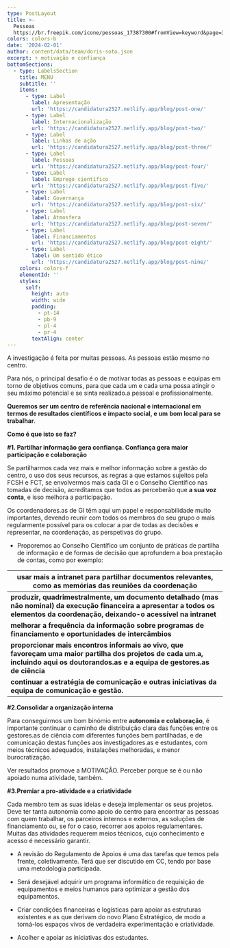 ```yaml
---
type: PostLayout
title: >-
  Pessoas
  https://br.freepik.com/icone/pessoas_17387300#fromView=keyword&page=3&position=69&uuid=9d7c5da5-7924-4597-b092-ceb9458af18b 
colors: colors-b
date: '2024-02-01'
author: content/data/team/doris-soto.json
excerpt: + motivação e confiança
bottomSections:
  - type: LabelsSection
    title: MENU
    subtitle: ''
    items:
      - type: Label
        label: Apresentação
        url: 'https://candidatura2527.netlify.app/blog/post-one/'
      - type: Label
        label: Internacionalização
        url: 'https://candidatura2527.netlify.app/blog/post-two/'
      - type: Label
        label: Linhas de ação
        url: 'https://candidatura2527.netlify.app/blog/post-three/'
      - type: Label
        label: Pessoas
        url: 'https://candidatura2527.netlify.app/blog/post-four/'
      - type: Label
        label: Emprego científico
        url: 'https://candidatura2527.netlify.app/blog/post-five/'
      - type: Label
        label: Governança
        url: 'https://candidatura2527.netlify.app/blog/post-six/'
      - type: Label
        label: Atmosfera
        url: 'https://candidatura2527.netlify.app/blog/post-seven/'
      - type: Label
        label: Financiamentos
        url: 'https://candidatura2527.netlify.app/blog/post-eight/'
      - type: Label
        label: Um sentido ético
        url: 'https://candidatura2527.netlify.app/blog/post-nine/'
    colors: colors-f
    elementId: ''
    styles:
      self:
        height: auto
        width: wide
        padding:
          - pt-14
          - pb-9
          - pl-4
          - pr-4
        textAlign: center
---
```

A investigação é feita por muitas pessoas. As pessoas estão mesmo no centro.

Para nós, o principal desafio é o de motivar todas as pessoas e equipas em torno de objetivos comuns, para que cada um e cada uma possa atingir o seu máximo potencial e se sinta realizado.a pessoal e profissionalmente. 

**Queremos ser um centro de referência nacional e internacional em termos de resultados científicos e impacto social, e um** **bom local para se trabalhar**.

**Como é que isto se faz?**

**#1. Partilhar informação gera confiança. Confiança gera maior participação e colaboração**

Se partilharmos cada vez mais e melhor informação sobre a gestão do centro, o uso dos seus recursos, as regras a que estamos sujeitos pela FCSH e FCT, se envolvermos mais cada GI e o Conselho Científico nas tomadas de decisão, acreditamos que todos.as perceberão que **a sua voz conta**, e isso melhora a participação. 

Os coordenadores.as de GI têm aqui um papel e responsabilidade muito importantes, devendo reunir com todos os membros do seu grupo o mais regularmente possível para os colocar a par de todas as decisões e representar, na coordenação, as perspetivas do grupo.

*   Proporemos ao Conselho Científico um conjunto de práticas de partilha de informação e de formas de decisão que aprofundem a boa prestação de contas, como por exemplo:

| **usar mais a intranet para partilhar documentos relevantes, como as memórias das reuniões da coordenação**                                                                          |
| ------------------------------------------------------------------------------------------------------------------------------------------------------------------------------------ |
| **produzir, quadrimestralmente, um documento detalhado (mas não nominal) da execução financeira a apresentar a todos os elementos da coordenação, deixando-o acessível na intranet** |
| **melhorar a frequência da informação sobre programas de financiamento e oportunidades de intercâmbios**                                                                             |
| **proporcionar mais encontros informais ao vivo, que favoreçam uma maior partilha dos projetos de cada um.a, incluindo aqui os doutorandos.as e a equipa de gestores.as de ciência** |
| **continuar a estratégia de comunicação e outras iniciativas da equipa de comunicação e gestão.**                                                                                    |

**#2.Consolidar a organização interna**

Para conseguirmos um bom binómio entre **autonomia e colaboração**, é importante continuar o caminho de distribuição clara das funções entre os gestores.as de ciência com diferentes funções bem partilhadas, e de comunicação destas funções aos investigadores.as e estudantes, com meios técnicos adequados, instalações melhoradas, e menor burocratização.

Ver resultados promove a MOTIVAÇÃO. Perceber porque se é ou não apoiado numa atividade, também.

**#3.Premiar a pro-atividade e a criatividade**

Cada membro tem as suas ideias e deseja implementar os seus projetos. Deve ter tanta autonomia como apoio do centro para encontrar as pessoas com quem trabalhar, os parceiros internos e externos, as soluções de financiamento ou, se for o caso, recorrer aos apoios regulamentares. Muitas das atividades requerem meios técnicos, cujo conhecimento e acesso é necessário garantir.

*   A revisão do Regulamento de Apoios é uma das tarefas que temos pela frente, coletivamente. Terá que ser discutido em CC, tendo por base uma metodologia participada.

*   Será desejável adquirir um programa informático de requisição de equipamentos e meios humanos para optimizar a gestão dos equipamentos.

*   Criar condições financeiras e logísticas para apoiar as estruturas existentes e as que derivam do novo Plano Estratégico, de modo a torná-los espaços vivos de verdadeira experimentação e criatividade.

*   Acolher e apoiar as iniciativas dos estudantes.


